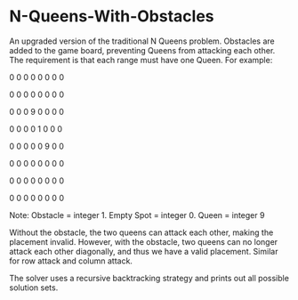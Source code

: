 # N-Queens-With-Obstacles
An upgraded version of the traditional N Queens problem. Obstacles are added to the game board, preventing Queens from attacking each other. The requirement is that each range must have one Queen. For example:

0 0 0 0 0 0 0 0

0 0 0 0 0 0 0 0

0 0 0 9 0 0 0 0

0 0 0 0 1 0 0 0

0 0 0 0 0 9 0 0

0 0 0 0 0 0 0 0

0 0 0 0 0 0 0 0

0 0 0 0 0 0 0 0

Note: Obstacle = integer 1. Empty Spot = integer 0. Queen = integer 9

Without the obstacle, the two queens can attack each other, making the placement invalid. However, with the obstacle, two queens can no longer attack each other diagonally, and thus we have a valid placement. Similar for row attack and column attack.

The solver uses a recursive backtracking strategy and prints out all possible solution sets.

